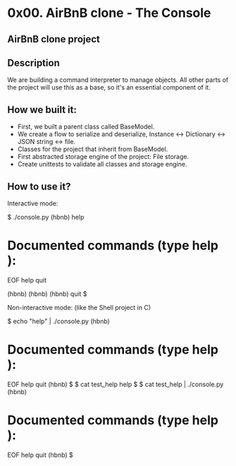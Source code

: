 # 0x00. AirBnB clone - The Console
## AirBnB clone project

## Description
We are building a command interpreter to manage objects. All other parts of the project will use this as a base, so it's an essential component of it.

## How we built it:
* First, we built a parent class called BaseModel. 
* We create a flow to serialize and deserialize, Instance <-> Dictionary <-> JSON string <-> file. 
* Classes for the project that inherit from BaseModel.
* First abstracted storage engine of the project: File storage.
* Create unittests to validate all classes and storage engine.

## How to use it?

Interactive mode:

$ ./console.py
(hbnb) help

Documented commands (type help <topic>):
========================================
EOF  help  quit

(hbnb) 
(hbnb) 
(hbnb) quit
$

Non-interactive mode: (like the Shell project in C)

$ echo "help" | ./console.py
(hbnb)

Documented commands (type help <topic>):
========================================
EOF  help  quit
(hbnb) 
$
$ cat test_help
help
$
$ cat test_help | ./console.py
(hbnb)

Documented commands (type help <topic>):
========================================
EOF  help  quit
(hbnb) 
$
